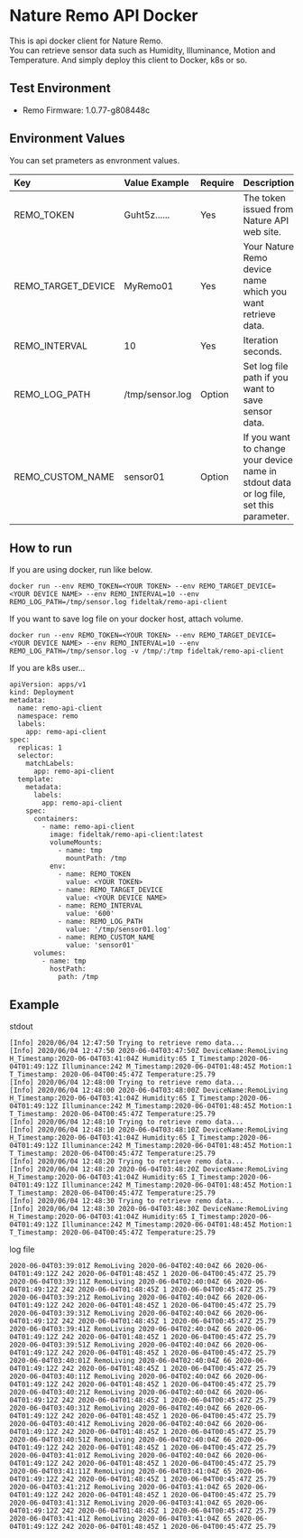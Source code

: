 # Nature Remo API Docker
This is api docker client for Nature Remo.  
You can retrieve sensor data such as Humidity, Illuminance, Motion and Temperature. And simply deploy this  client to Docker, k8s or so.

## Test Environment
- Remo Firmware: 1.0.77-g808448c

## Environment Values
You can set prameters as envronment values.  

|Key|Value Example|Require|Description|
|:---|:---|:---|:---|
|REMO\_TOKEN|Guht5z......|Yes|The token issued from Nature API web site.|
|REMO\_TARGET\_DEVICE|MyRemo01|Yes|Your Nature Remo device name which you want retrieve data.|
|REMO\_INTERVAL|10|Yes|Iteration seconds.|
|REMO\_LOG\_PATH|/tmp/sensor.log|Option|Set log file path if you want to save sensor data.|
|REMO\_CUSTOM\_NAME|sensor01|Option|If you want to change your device name in stdout data or log file, set this parameter.|


## How to run
If you are using docker, run like below.  

```
docker run --env REMO_TOKEN=<YOUR TOKEN> --env REMO_TARGET_DEVICE=<YOUR DEVICE NAME> --env REMO_INTERVAL=10 --env REMO_LOG_PATH=/tmp/sensor.log fideltak/remo-api-client
```

If you want to save log file on your docker host, attach volume.

```
docker run --env REMO_TOKEN=<YOUR TOKEN> --env REMO_TARGET_DEVICE=<YOUR DEVICE NAME> --env REMO_INTERVAL=10 --env REMO_LOG_PATH=/tmp/sensor.log -v /tmp/:/tmp fideltak/remo-api-client
```
If you are k8s user...  

```
apiVersion: apps/v1
kind: Deployment
metadata:
  name: remo-api-client
  namespace: remo
  labels:
    app: remo-api-client
spec:
  replicas: 1
  selector:
    matchLabels:
      app: remo-api-client
  template:
    metadata:
      labels:
        app: remo-api-client
    spec:
      containers:
        - name: remo-api-client
          image: fideltak/remo-api-client:latest
          volumeMounts:
            - name: tmp
              mountPath: /tmp
          env:
            - name: REMO_TOKEN
              value: <YOUR TOKEN>
            - name: REMO_TARGET_DEVICE
              value: <YOUR DEVICE NAME>
            - name: REMO_INTERVAL
              value: '600'
            - name: REMO_LOG_PATH
              value: '/tmp/sensor01.log'
            - name: REMO_CUSTOM_NAME
              value: 'sensor01'
      volumes:
        - name: tmp
          hostPath:
            path: /tmp
```

## Example  
stdout  

```
[Info] 2020/06/04 12:47:50 Trying to retrieve remo data...
[Info] 2020/06/04 12:47:50 2020-06-04T03:47:50Z DeviceName:RemoLiving H_Timestamp:2020-06-04T03:41:04Z Humidity:65 I_Timestamp:2020-06-04T01:49:12Z Illuminance:242 M_Timestamp:2020-06-04T01:48:45Z Motion:1 T_Timestamp: 2020-06-04T00:45:47Z Temperature:25.79
[Info] 2020/06/04 12:48:00 Trying to retrieve remo data...
[Info] 2020/06/04 12:48:00 2020-06-04T03:48:00Z DeviceName:RemoLiving H_Timestamp:2020-06-04T03:41:04Z Humidity:65 I_Timestamp:2020-06-04T01:49:12Z Illuminance:242 M_Timestamp:2020-06-04T01:48:45Z Motion:1 T_Timestamp: 2020-06-04T00:45:47Z Temperature:25.79
[Info] 2020/06/04 12:48:10 Trying to retrieve remo data...
[Info] 2020/06/04 12:48:10 2020-06-04T03:48:10Z DeviceName:RemoLiving H_Timestamp:2020-06-04T03:41:04Z Humidity:65 I_Timestamp:2020-06-04T01:49:12Z Illuminance:242 M_Timestamp:2020-06-04T01:48:45Z Motion:1 T_Timestamp: 2020-06-04T00:45:47Z Temperature:25.79
[Info] 2020/06/04 12:48:20 Trying to retrieve remo data...
[Info] 2020/06/04 12:48:20 2020-06-04T03:48:20Z DeviceName:RemoLiving H_Timestamp:2020-06-04T03:41:04Z Humidity:65 I_Timestamp:2020-06-04T01:49:12Z Illuminance:242 M_Timestamp:2020-06-04T01:48:45Z Motion:1 T_Timestamp: 2020-06-04T00:45:47Z Temperature:25.79
[Info] 2020/06/04 12:48:30 Trying to retrieve remo data...
[Info] 2020/06/04 12:48:30 2020-06-04T03:48:30Z DeviceName:RemoLiving H_Timestamp:2020-06-04T03:41:04Z Humidity:65 I_Timestamp:2020-06-04T01:49:12Z Illuminance:242 M_Timestamp:2020-06-04T01:48:45Z Motion:1 T_Timestamp: 2020-06-04T00:45:47Z Temperature:25.79
```  

log file

```
2020-06-04T03:39:01Z RemoLiving 2020-06-04T02:40:04Z 66 2020-06-04T01:49:12Z 242 2020-06-04T01:48:45Z 1 2020-06-04T00:45:47Z 25.79
2020-06-04T03:39:11Z RemoLiving 2020-06-04T02:40:04Z 66 2020-06-04T01:49:12Z 242 2020-06-04T01:48:45Z 1 2020-06-04T00:45:47Z 25.79
2020-06-04T03:39:21Z RemoLiving 2020-06-04T02:40:04Z 66 2020-06-04T01:49:12Z 242 2020-06-04T01:48:45Z 1 2020-06-04T00:45:47Z 25.79
2020-06-04T03:39:31Z RemoLiving 2020-06-04T02:40:04Z 66 2020-06-04T01:49:12Z 242 2020-06-04T01:48:45Z 1 2020-06-04T00:45:47Z 25.79
2020-06-04T03:39:41Z RemoLiving 2020-06-04T02:40:04Z 66 2020-06-04T01:49:12Z 242 2020-06-04T01:48:45Z 1 2020-06-04T00:45:47Z 25.79
2020-06-04T03:39:51Z RemoLiving 2020-06-04T02:40:04Z 66 2020-06-04T01:49:12Z 242 2020-06-04T01:48:45Z 1 2020-06-04T00:45:47Z 25.79
2020-06-04T03:40:01Z RemoLiving 2020-06-04T02:40:04Z 66 2020-06-04T01:49:12Z 242 2020-06-04T01:48:45Z 1 2020-06-04T00:45:47Z 25.79
2020-06-04T03:40:11Z RemoLiving 2020-06-04T02:40:04Z 66 2020-06-04T01:49:12Z 242 2020-06-04T01:48:45Z 1 2020-06-04T00:45:47Z 25.79
2020-06-04T03:40:21Z RemoLiving 2020-06-04T02:40:04Z 66 2020-06-04T01:49:12Z 242 2020-06-04T01:48:45Z 1 2020-06-04T00:45:47Z 25.79
2020-06-04T03:40:31Z RemoLiving 2020-06-04T02:40:04Z 66 2020-06-04T01:49:12Z 242 2020-06-04T01:48:45Z 1 2020-06-04T00:45:47Z 25.79
2020-06-04T03:40:41Z RemoLiving 2020-06-04T02:40:04Z 66 2020-06-04T01:49:12Z 242 2020-06-04T01:48:45Z 1 2020-06-04T00:45:47Z 25.79
2020-06-04T03:40:51Z RemoLiving 2020-06-04T02:40:04Z 66 2020-06-04T01:49:12Z 242 2020-06-04T01:48:45Z 1 2020-06-04T00:45:47Z 25.79
2020-06-04T03:41:01Z RemoLiving 2020-06-04T02:40:04Z 66 2020-06-04T01:49:12Z 242 2020-06-04T01:48:45Z 1 2020-06-04T00:45:47Z 25.79
2020-06-04T03:41:11Z RemoLiving 2020-06-04T03:41:04Z 65 2020-06-04T01:49:12Z 242 2020-06-04T01:48:45Z 1 2020-06-04T00:45:47Z 25.79
2020-06-04T03:41:21Z RemoLiving 2020-06-04T03:41:04Z 65 2020-06-04T01:49:12Z 242 2020-06-04T01:48:45Z 1 2020-06-04T00:45:47Z 25.79
2020-06-04T03:41:31Z RemoLiving 2020-06-04T03:41:04Z 65 2020-06-04T01:49:12Z 242 2020-06-04T01:48:45Z 1 2020-06-04T00:45:47Z 25.79
2020-06-04T03:41:41Z RemoLiving 2020-06-04T03:41:04Z 65 2020-06-04T01:49:12Z 242 2020-06-04T01:48:45Z 1 2020-06-04T00:45:47Z 25.79
```
